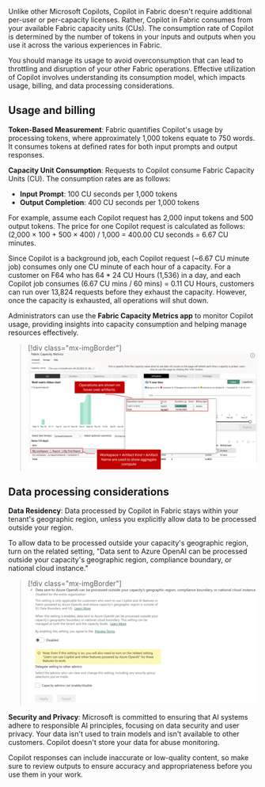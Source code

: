 Unlike other Microsoft Copilots, Copilot in Fabric doesn't require additional per-user or per-capacity licenses. Rather, Copilot in Fabric consumes from your available Fabric capacity units (CUs). The consumption rate of Copilot is determined by the number of tokens in your inputs and outputs when you use it across the various experiences in Fabric.

You should manage its usage to avoid overconsumption that can lead to throttling and disruption of your other Fabric operations. Effective utilization of Copilot involves understanding its consumption model, which impacts usage, billing, and data processing considerations.

## Usage and billing

**Token-Based Measurement**: Fabric quantifies Copilot's usage by processing tokens, where approximately 1,000 tokens equate to 750 words. It consumes tokens at defined rates for both input prompts and output responses.

**Capacity Unit Consumption**: Requests to Copilot consume Fabric Capacity Units (CU). The consumption rates are as follows:

- **Input Prompt**: 100 CU seconds per 1,000 tokens
- **Output Completion**: 400 CU seconds per 1,000 tokens

For example, assume each Copilot request has 2,000 input tokens and 500 output tokens. The price for one Copilot request is calculated as follows: (2,000 × 100 + 500 × 400) / 1,000 = 400.00 CU seconds = 6.67 CU minutes.

Since Copilot is a background job, each Copilot request (~6.67 CU minute job) consumes only one CU minute of each hour of a capacity. For a customer on F64 who has 64 * 24 CU Hours (1,536) in a day, and each Copilot job consumes (6.67 CU mins / 60 mins) = 0.11 CU Hours, customers can run over 13,824 requests before they exhaust the capacity. However, once the capacity is exhausted, all operations will shut down.

Administrators can use the **Fabric Capacity Metrics app** to monitor Copilot usage, providing insights into capacity consumption and helping manage resources effectively.

> [!div class="mx-imgBorder"]
> [![Screenshot of Fabric apacity Metrics app.](../media/capacity-metrics-app.png)](../media/capacity-metrics-app.png#lightbox)

## Data processing considerations

**Data Residency**: Data processed by Copilot in Fabric stays within your tenant's geographic region, unless you explicitly allow data to be processed outside your region.

To allow data to be processed outside your capacity's geographic region, turn on the related setting, "Data sent to Azure OpenAI can be processed outside your capacity's geographic region, compliance boundary, or national cloud instance."

> [!div class="mx-imgBorder"]
> [![Screenshot of Fabric Admin settings where data sent to Azure OpenAI can be processed outside your capacity's geographic region, compliance boundary, or national cloud instance.](../media/copilot-outside-region.png)](../media/copilot-outside-region.png#lightbox)

**Security and Privacy**: Microsoft is committed to ensuring that AI systems adhere to responsible AI principles, focusing on data security and user privacy. Your data isn't used to train models and isn't available to other customers. Copilot doesn't store your data for abuse monitoring.

Copilot responses can include inaccurate or low-quality content, so make sure to review outputs to ensure accuracy and appropriateness before you use them in your work.